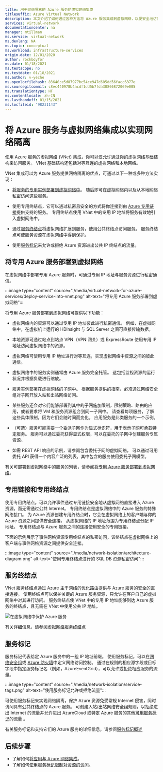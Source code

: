 ```yaml
---
title: 用于网络隔离的 Azure 服务的虚拟网络集成
titlesuffix: Azure Virtual Network
description: 本文介绍了如何通过各种方法将 Azure 服务集成到虚拟网络，以便安全地访问 Azure 服务。
services: virtual-network
documentationcenter: na
manager: mtillman
ms.service: virtual-network
ms.devlang: NA
ms.topic: conceptual
ms.workload: infrastructure-services
origin.date: 12/01/2020
author: rockboyfor
ms.date: 01/18/2021
ms.testscope: no
ms.testdate: 01/18/2021
ms.author: v-yeche
ms.openlocfilehash: 83640ce5d87977bc54ce947d605dd56facc6377e
ms.sourcegitcommit: c8ec440978b4acdf1dd5b7fda30866872069e005
ms.translationtype: HT
ms.contentlocale: zh-CN
ms.lasthandoff: 01/15/2021
ms.locfileid: "98231143"
---
```

<!--Verified successfully-->
# <a name="integrate-azure-services-with-virtual-networks-for-network-isolation"></a>将 Azure 服务与虚拟网络集成以实现网络隔离

使用 Azure 服务的虚拟网络 (VNet) 集成，你可以仅允许通过你的虚拟网络基础结构来访问服务。 VNet 基础结构还包括对等互连的虚拟网络和本地网络。

VNet 集成可以为 Azure 服务提供网络隔离的优点，可通过以下一种或多种方法实现：
- [将服务的专用实例部署到虚拟网络中](virtual-network-for-azure-services.md)。 随后即可在虚拟网络内以及从本地网络私密访问这些服务。
- 使用专用终结点，它可以通过私密且安全的方式将你连接到由 [Azure 专用链接](../private-link/private-link-overview.md)提供支持的服务。 专用终结点使用 VNet 中的专用 IP 地址将服务有效地引入虚拟网络中。

    <!--Not Available on [Private Endpoint](../private-link/private-endpoint-overview.md)-->
    
- 通过[服务终结点](virtual-network-service-endpoints-overview.md)将虚拟网络扩展到服务，使用公共终结点访问服务。 服务终结点可使服务资源在虚拟网络中得到保护。
- 使用[服务标记](service-tags-overview.md)来允许或拒绝 Azure 资源进出公共 IP 终结点的流量。

## <a name="deploy-dedicated-azure-services-into-virtual-networks"></a>将专用 Azure 服务部署到虚拟网络

在虚拟网络中部署专用 Azure 服务时，可通过专用 IP 地址与服务资源进行私密通信。

:::image type="content" source="./media/virtual-network-for-azure-services/deploy-service-into-vnet.png" alt-text="将专用 Azure 服务部署到虚拟网络":::

将专用 Azure 服务部署到虚拟网络可提供以下功能：
- 虚拟网络内的资源可以通过专用 IP 地址彼此进行私密通信。 例如，在虚拟网络中，在虚拟机上运行的 HDInsight 与 SQL Server 之间可直接传输数据。
- 本地资源可通过站点到站点 VPN（VPN 网关）或 ExpressRoute 使用专用 IP 地址访问虚拟网络中的资源。
- 虚拟网络可使用专用 IP 地址进行对等互连，实现虚拟网络中资源之间的彼此通信。
- 虚拟网络中的服务实例通常由 Azure 服务完全托管。 这包括监视资源的运行状况并根据负载进行缩放。
- 服务实例部署在虚拟网络的子网中。 根据服务提供的指南，必须通过网络安全组对子网开放入站和出站网络访问。
- 某些服务还会对它们能够部署到其中的子网施加限制，限制策略、路由的应用，或者要求将 VM 和服务资源组合到同一子网中。 请查看每项服务，了解这些具体限制，因为它们会随时间而变化。 应用服务是此类服务的一个示例。
    
    <!--Not Available on  Azure NetApp Files, Dedicated HSM, Azure Container Instances-->
    
- （可选）服务可能需要一个委派子网作为显式标识符，用于表示子网可承载特定服务。 服务可以通过委托获得显式权限，可以在委托的子网中创建服务专属资源。
- 如需 REST API 响应的示例，请参阅包含委托子网的虚拟网络。 可以通过可用委托 API 获得一个内容广泛的列表，其中包含的服务使用委托子网模型。

有关可部署到虚拟网络中的服务的列表，请参阅[将专用 Azure 服务部署到虚拟网络](virtual-network-for-azure-services.md)。

## <a name="private-link-and-private-endpoints"></a>专用链接和专用终结点

使用专用终结点，可以允许事件通过专用链接安全地从虚拟网络直接进入 Azure 资源，而无需通过公共 Internet。 专用终结点是虚拟网络中的 Azure 服务的特殊网络接口。 为 Azure 资源创建专用终结点时，它会在虚拟网络上的客户端与你的 Azure 资源之间提供安全连接。 从虚拟网络的 IP 地址范围为专用终结点分配 IP 地址。 专用终结点与 Azure 服务之间的连接使用安全的专用链接。

下面的示例展示了事件网格资源专用终结点的私密访问，该终结点在虚拟网络上的客户端与事件网格资源之间提供安全连接。

:::image type="content" source="./media/network-isolation/architecture-diagram.png" alt-text="使用专用终结点进行的 SQL DB 资源私密访问":::

<!--Not Available on [What is Private Link?](../private-link/private-link-overview.md)-->

## <a name="service-endpoints"></a>服务终结点
VNet 服务终结点通过 Azure 主干网络的优化路由提供与 Azure 服务的安全的直接连接。 使用终结点可以保护关键的 Azure 服务资源，只允许在客户自己的虚拟网络中对其进行访问。 服务终结点使 VNet 中的专用 IP 地址能够到达 Azure 服务的终结点，且无需在 VNet 中使用公共 IP 地址。

![在虚拟网络中保护 Azure 服务](./media/virtual-network-service-endpoints-overview/VNet_Service_Endpoints_Overview.png)

有关详细信息，请参阅[虚拟网络服务终结点](virtual-network-service-endpoints-overview.md)

## <a name="service-tags"></a>服务标记

服务标记代表给定 Azure 服务中的一组 IP 地址前缀。 使用服务标记，可以在[网络安全组](https://docs.azure.cn/virtual-network/security-overview#security-rules)或 [Azure 防火墙](https://docs.azure.cn/firewall/service-tags)中定义网络访问控制。 通过在规则的相应源字段或目标字段中指定服务标记名（例如，AzureEventGrid），可以允许或拒绝相应服务的流量。

:::image type="content" source="./media/network-isolation/service-tags.png" alt-text="使用服务标记允许或拒绝流量":::

可使用服务标记来实现网络隔离，保护 Azure 资源免受常规 Internet 侵害，同时访问具有公共终结点的 Azure 服务。 可创建入站/出站网络安全组规则，以拒绝进出 Internet 的流量并允许进出 AzureCloud 或特定 Azure 服务的其他[可用服务标记](service-tags-overview.md#available-service-tags)的流量 。

有关服务标记和支持它们的 Azure 服务的详细信息，请参阅[服务标记概述](service-tags-overview.md)

## <a name="next-steps"></a>后续步骤

- 了解如何[将应用与 Azure 网络集成](../app-service/web-sites-integrate-with-vnet.md)。
- 了解如何[使用服务标记限制对资源的访问](tutorial-restrict-network-access-to-resources.md)。

<!--Not Available on [connect privately to an Azure Cosmos account using Azure Private Link](../private-link/create-private-endpoint-cosmosdb-portal.md)-->

<!-- Update_Description: new article about vnet integration for azure services -->
<!--NEW.date: 01/18/2021-->